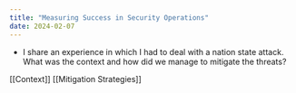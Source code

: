 ```yaml
---
title: "Measuring Success in Security Operations"
date: 2024-02-07
---
```


- I share an experience in which I had to deal with a nation state attack. What was the context and how did we manage to mitigate the threats?


[[Context]]
[[Mitigation Strategies]]
